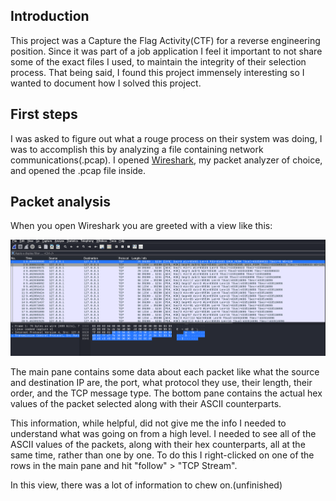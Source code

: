 ## Introduction
This project was a Capture the Flag Activity(CTF) for a reverse engineering position. Since it was part of a job application I feel it important to not share some of the exact files I used, to maintain the integrity of their selection process. That being said, I found this project immensely interesting so I wanted to document how I solved this project. 

## First steps
I was asked to figure out what a rouge process on their system was doing, I was to accomplish this by analyzing a file containing network communications(.pcap).
I opened [Wireshark](https://www.wireshark.org/), my packet analyzer of choice, and opened the .pcap file inside. 

## Packet analysis
When you open Wireshark you are greeted with a view like this: 

![pcap Screenshot](./pcapScreenshot.png)

The main pane contains some data about each packet like what the source and destination IP are, the port, what protocol they use, their length, their order, and the TCP message type. 
The bottom pane contains the actual hex values of the packet selected along with their ASCII counterparts. 

This information, while helpful, did not give me the info I needed to understand what was going on from a high level. I needed to see all of the ASCII values of the packets, along with their hex counterparts, all at the same time, rather than one by one. To do this I right-clicked on one of the rows in the main pane and hit "follow" > "TCP Stream". 

In this view, there was a lot of information to chew on.(unfinished)
